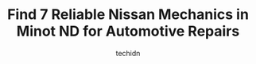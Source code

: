 ---
layout: ampstory
image: https://images.unsplash.com/photo-1603224684009-453e1af42ceb?ixlib=rb-4.0.3&ixid=MnwxMjA3fDB8MHxwaG90by1wYWdlfHx8fGVufDB8fHx8&auto=format&fit=crop&w=640&h=853&q=80
author: techidn
featured: false
description: Discover the 7 best Nissan Mechanic in Minot ND, USA and ensure your vehicle receives the highest quality of care. These trusted professionals are known for their skill, knowledge, and dedic
title: Find 7 Reliable Nissan Mechanics in Minot ND for Automotive Repairs
cover:
   title: Find 7 Reliable Nissan Mechanics in Minot ND for Automotive Repairs
   subtitle: Rickpate
   background: https://images.unsplash.com/photo-1603224684009-453e1af42ceb?ixlib=rb-4.0.3&ixid=MnwxMjA3fDB8MHxwaG90by1wYWdlfHx8fGVufDB8fHx8&auto=format&fit=crop&w=640&h=853&q=80

pages: 
 - layout: thirds
   top: <h1>#1 Magic City Auto and Truck Repair, LLC</h1>
   bottom: "<p>We are beyond GRATEFUL for the service we received from Magic City Auto & Truck Repair! We are a military family that was stationed in Minot 3 years ago & left our vehicl</p>"
   background: https://www.knot35.com/toplist/wp-content/uploads/2023/06/best-nissan-mechanic-1-in-minot-nd-1685837276.jpeg
   backgroundblur: true
 - layout: thirds
   top: <h1>#2 Alleys Repair & Alignment</h1>
   bottom: "<p>2635 Valley St, Minot, ND 58701, United States</p>"
   background: https://www.knot35.com/toplist/wp-content/uploads/2023/06/best-nissan-mechanic-2-in-minot-nd-1685837276.jpeg
   cta:
      link: https://www.knot35.com/toplist/find-7-reliable-nissan-mechanics-in-minot-nd-for-automotive-repairs/
      text: Find 7 Reliable Nissan Mechanics in Minot ND for Automotive Repairs
 - layout: thirds
   top: <h1>#3 Superior Auto Repair</h1>
   bottom: "<p>2910 4th St SW, Minot, ND 58701, United States</p>"
   background: https://www.knot35.com/toplist/wp-content/uploads/2023/06/best-nissan-mechanic-3-in-minot-nd-1685837276.jpeg
   cta:
      link: https://www.knot35.com/toplist/find-7-reliable-nissan-mechanics-in-minot-nd-for-automotive-repairs/
      text: Find 7 Reliable Nissan Mechanics in Minot ND for Automotive Repairs
 - layout: thirds
   top: <h1>#4 Heritage Repair and Alignment</h1>
   bottom: "<p>5300 S Broadway, Minot, ND 58701, United States</p>"
   background: https://images.unsplash.com/photo-1489694553447-4c9339da310d?ixlib=rb-4.0.3&ixid=MnwxMjA3fDB8MHxwaG90by1wYWdlfHx8fGVufDB8fHx8&auto=format&fit=crop&w=640&h=853&q=80
   cta:
      link: https://www.knot35.com/toplist/find-7-reliable-nissan-mechanics-in-minot-nd-for-automotive-repairs/
      text: Find 7 Reliable Nissan Mechanics in Minot ND for Automotive Repairs
 - layout: thirds
   top: <h1>#5 Country Auto</h1>
   bottom: "<p>4225 N Broadway, Minot, ND 58703, United States</p>"
   background: https://images.unsplash.com/photo-1534312527009-56c7016453e6?ixlib=rb-4.0.3&ixid=MnwxMjA3fDB8MHxwaG90by1wYWdlfHx8fGVufDB8fHx8&auto=format&fit=crop&w=640&h=853&q=80
   cta:
      link: https://www.knot35.com/toplist/find-7-reliable-nissan-mechanics-in-minot-nd-for-automotive-repairs/
      text: Find 7 Reliable Nissan Mechanics in Minot ND for Automotive Repairs
 - layout: thirds
   top: <h1>#6 Dynamic Auto Solutions Llc</h1>
   bottom: "<p>516 37th Ave SW, Minot, ND 58701, United States</p>"
   background: https://images.unsplash.com/photo-1604871000636-074fa5117945?ixlib=rb-4.0.3&ixid=MnwxMjA3fDB8MHxwaG90by1wYWdlfHx8fGVufDB8fHx8&auto=format&fit=crop&w=640&h=853&q=80
   cta:
      link: https://www.knot35.com/toplist/find-7-reliable-nissan-mechanics-in-minot-nd-for-automotive-repairs/
      text: Find 7 Reliable Nissan Mechanics in Minot ND for Automotive Repairs
 - layout: thirds
   top: <h1>#7 Auto Rehab LLC</h1>
   bottom: "<p>625 42nd St SE, Minot, ND 58701, United States</p>"
   background: https://images.unsplash.com/photo-1561679660-d00ee1e0dc8e?ixlib=rb-4.0.3&ixid=MnwxMjA3fDB8MHxwaG90by1wYWdlfHx8fGVufDB8fHx8&auto=format&fit=crop&w=640&h=853&q=80
   cta:
      link: https://www.knot35.com/toplist/find-7-reliable-nissan-mechanics-in-minot-nd-for-automotive-repairs/
      text: Find 7 Reliable Nissan Mechanics in Minot ND for Automotive Repairs
 - layout: thirds
   middle: Continue reading...
   background: https://images.unsplash.com/photo-1614648718611-0635f29016cb?ixlib=rb-4.0.3&ixid=MnwxMjA3fDB8MHxwaG90by1wYWdlfHx8fGVufDB8fHx8&auto=format&fit=crop&w=640&h=853&q=80
   cta:
      link: https://www.knot35.com/toplist/find-7-reliable-nissan-mechanics-in-minot-nd-for-automotive-repairs/
      text: Find 7 Reliable Nissan Mechanics in Minot ND for Automotive Repairs
      
---